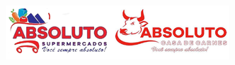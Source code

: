 <html>
<head>
  <script type="text/javascript" src="https://www.gstatic.com/charts/loader.js"></script>
  <script type="text/javascript">
 google.charts.load('current', {packages: ['corechart', 'bar']});
google.charts.setOnLoadCallback(drawBasic);

function drawBasic() {

        var data = google.visualization.arrayToDataTable([
         ['Element', 'Conquistado', { role: 'style' }],
         ['Absoluto SM', 35, 'blue'],            // RGB value
         ['Meta Sup M', 100, 'red'],            // English color name
         ['ABS CC', 22, 'blue'],
         ['Meta CC', 100, 'red' ], // CSS-style declaration
      ]);

      var options = {
        title: 'Vamos pra cima familia absoluto!',
        chartArea: {width: '50%'},
        hAxis: {
          title: 'Meta',
          minValue: 0
        },
        vAxis: {
          title: ''
        }
      };

      var chart = new google.visualization.BarChart(document.getElementById('chart_div'));

      chart.draw(data, options);
    }
  </script>
  
  <script type="text/javascript">
  google.charts.load('current', {packages: ['corechart', 'bar']});
google.charts.setOnLoadCallback(drawStacked);

function drawStacked() {
      var data = google.visualization.arrayToDataTable([
        ['Absoluto','Sup SM','META','ABS CC'],
        ['CC/ Sup SM', 35,0,22],
		['META', 0, 100, 0],
    
      ]);

      var options = {
        title: 'Meta Corporativa',
        chartArea: {width: '50%'},
        isStacked: true,
        hAxis: {
          title: 'Volume',
          minValue: 0,
        },
        vAxis: {
          title: ''
        }
      };
      var chart = new google.visualization.BarChart(document.getElementById('chart_div2'));
      chart.draw(data, options);
    }
  
  </script>
</head>
<body>
	<center><img src="logo.png" alt="Girl in a jacket" ></center>
  <div id="chart_div"></div>
    <div id="chart_div2"></div>
</body>
</html>
